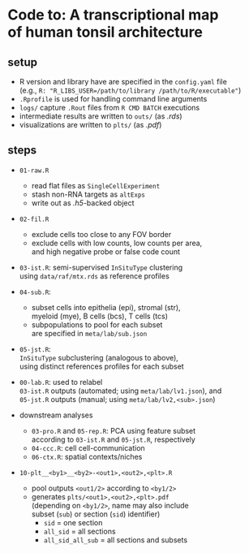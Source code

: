 # Code to: A transcriptional map <br> of human tonsil architecture

## setup

- R version and library have are specified in the `config.yaml` file  
  (e.g., `R: "R_LIBS_USER=/path/to/library /path/to/R/executable"`)
- `.Rprofile` is used for handling command line arguments
- `logs/` capture `.Rout` files from `R CMD BATCH` executions
- intermediate results are written to `outs/` (as *.rds*)
- visualizations are written to `plts/` (as *.pdf*)

## steps

- `01-raw.R`
  - read flat files as `SingleCellExperiment`
  - stash non-RNA targets as `altExps`
  - write out as *.h5*-backed object
  
- `02-fil.R`
  - exclude cells too close to any FOV border
  - exclude cells with low counts, low counts per area,  
  and high negative probe or false code count
  
- `03-ist.R`: semi-supervised `InSituType` clustering  
using `data/raf/mtx.rds` as reference profiles
  
- `04-sub.R`:  
    - subset cells into epithelia (epi), stromal (str),  
    myeloid (mye), B cells (bcs), T cells (tcs)  
    - subpopulations to pool for each subset  
    are specified in `meta/lab/sub.json`
  
- `05-jst.R`:  
`InSituType` subclustering (analogous to above),  
using distinct references profiles for each subset
  
- `00-lab.R`: used to relabel  
`03-ist.R` outputs (automated; using `meta/lab/lv1.json`), and  
`05-jst.R` outputs (manual; using `meta/lab/lv2,<sub>.json`)
  
- downstream analyses
    - `03-pro.R` and `05-rep.R`: PCA using feature subset  
    according to `03-ist.R` and `05-jst.R`, respectively
    - `04-ccc.R`: cell cell-communication
    - `06-ctx.R`: spatial contexts/niches

- `10-plt__<by1>__<by2>-<out1>,<out2>,<plt>.R`
  - pool outputs `<out1/2>` according to `<by1/2>`  
  - generates `plts/<out1>,<out2>,<plt>.pdf`  
  (depending on `<by1/2>`, name may also include  
  subset (`sub`) or section (`sid`) identifier)
    - `sid` = one section
    - `all_sid` = all sections
    - `all_sid_all_sub` = all sections and subsets
    